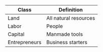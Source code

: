 
|Class|Definition|
|-----|----------|
|Land|All natural resources|
|Labor|People|
|Capital|Manmade tools|
|Entrepreneurs|Business starters|
